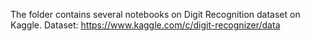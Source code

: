 
The folder contains several notebooks on Digit Recognition dataset on Kaggle. Dataset: https://www.kaggle.com/c/digit-recognizer/data 

